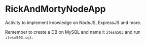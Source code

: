 # RickAndMortyNodeApp
Activity to implement knowledge on NodeJS, ExpressJS and more.

Remember to create a DB on MySQL and name it `itesm503` and run `itesm503.sql`.
